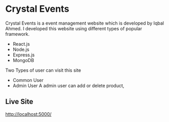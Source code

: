 
# Crystal Events
Crystal Events is a event management website which is developed by Iqbal Ahmed. I developed this website using different types of popular framework.

* React.js
* Node.js
* Express.js
* MongoDB

Two Types of user can visit this site
* Common User
* Admin User
A admin user can add or delete product,
## Live Site
[http://localhost:5000/](http://localhost:5000/)